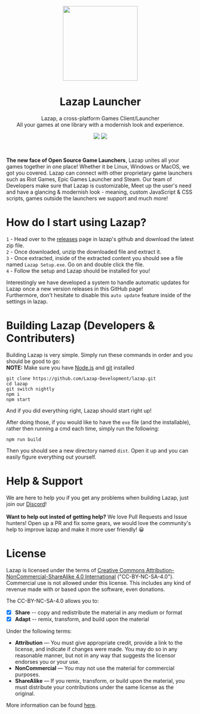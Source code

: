 <p align="center">
<a href="#" target="_blank"><img src="https://media.discordapp.net/attachments/910422768045133869/914878042508251156/icon.png" width="200px" height="auto"/></a>
</p>

<h1 align="center">
  Lazap Launcher
</h1>

<p align="center">
  Lazap, a cross-platform Games Client/Launcher <br>
  All your games at one library with a modernish look and experience.
</p>

<p align="center">
  <img src="https://img.shields.io/badge/Made%20Using-JavaScript%20%26%20%E2%9D%A4-green">
  <a href="https://dashcruft.com/discord">
    <img src="https://discordapp.com/api/guilds/644764850706448384/embed.png">
  </a>
</p>

<br>

**The new face of Open Source Game Launchers**, Lazap unites all your games together in one place! Whether it be Linux, Windows or MacOS, we got you covered. Lazap can connect with other proprietary game launchers such as Riot Games, Epic Games Launcher and Steam. Our team of Developers make sure that Lazap is customizable, Meet up the user's need and have a glancing & modernish look - meaning, custom JavaScript & CSS scripts, games outside the launchers we support and much more!

# How do I start using Lazap?
`1` - Head over to the [releases](https://github.com/Lazap-Development/lazap/releases) page in lazap's github and download the latest zip file.<br>
`2` - Once downloaded, unzip the downloaded file and extract it.<br>
`3` - Once extracted, inside of the extracted content you should see a file named `Lazap Setup.exe`. Go on and double click the file.<br>
`4` - Follow the setup and Lazap should be installed for you! <br>

Interestingly we have developed a system to handle automatic updates for Lazap once a new version releases in this GitHub page!<br>
Furthermore, don't hesitate to disable this `auto update` feature inside of the settings in lazap.

# Building Lazap (Developers & Contributers)
Building Lazap is very simple. Simply run these commands in order and you should be good to go:<br>
__NOTE:__ Make sure you have [Node.js](https://nodejs.org/en/download/) and [git](https://git-scm.com/) installed
```
git clone https://github.com/Lazap-Development/lazap.git
cd lazap
git switch nightly
npm i
npm start
```
And if you did everything right, Lazap should start right up!

After doing those, if you would like to have the `exe` file (and the installable), rather then running a cmd each time, simply run the following:
```
npm run build
```
Then you should see a new directory named `dist`. Open it up and you can easily figure everything out yourself.

# Help & Support
We are here to help you if you get any problems when building Lazap, just join our [Discord](https://discord.gg/DashCruft)!<br><br>
**Want to help out insted of getting help?** We love Pull Requests and Issue hunters! Open up a PR and fix some gears, we would love the community's help to improve lazap and make it more user friendly! 😀

# License
Lazap is licensed under the terms of [Creative Commons Attribution-NonCommercial-ShareAlike 4.0 International](https://github.com/Lazap-Development/lazap/blob/main/LICENSE.md) ("CC-BY-NC-SA-4.0"). Commercial use is not allowed under this license. This includes any kind of revenue made with or based upon the software, even donations.

The CC-BY-NC-SA-4.0 allows you to:
- [x] **Share** -- copy and redistribute the material in any medium or format
- [x] **Adapt** -- remix, transform, and build upon the material

Under the following terms:
- **Attribution** — You must give appropriate credit, provide a link to the license, and indicate if changes were made. You may do so in any reasonable manner, but not in any way that suggests the licensor endorses you or your use.
- **NonCommercial** — You may not use the material for commercial purposes. 
- **ShareAlike** — If you remix, transform, or build upon the material, you must distribute your contributions under the same license as the original.

More information can be found [here](https://creativecommons.org/licenses/by-nc-sa/4.0/).
